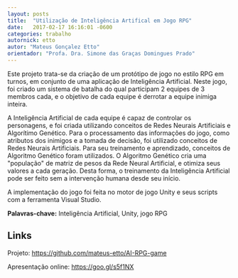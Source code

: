 ```yaml
---
layout: posts
title:  "Utilização de Inteligência Artifical em Jogo RPG"
date:   2017-02-17 16:16:01 -0600
categories: trabalho
autornick: etto
autor: "Mateus Gonçalez Etto"
orientador: "Profa. Dra. Simone das Graças Domingues Prado"
---
```

Este projeto trata-se da criação de um protótipo de jogo no estilo RPG em turnos,
em conjunto de uma aplicação de Inteligência Artificial.
Neste jogo, foi criado um sistema de batalha do qual participam 2 equipes de 3 membros cada,
e o objetivo de cada equipe é derrotar a equipe inimiga inteira.

A Inteligência Artificial de cada equipe é capaz de controlar os personagens,
e foi criada utilizando conceitos de Redes Neurais Artificiais e Algorítimo Genético.
Para o processamento das informações do jogo, como atributos dos inimigos e a tomada de decisão,
foi utilizado conceitos de Redes Neurais Artificiais.
Para seu treinamento e aprendizado, conceitos de Algoritmo Genético foram utilizados.
O Algoritmo Genético cria uma "população" de matriz de pesos da Rede Neural Artificial,
e otimiza seus valores a cada geração.
Desta forma, o treinamento da Inteligência Artificial pode ser feito sem a intervenção humana desde seu início.

A implementação do jogo foi feita no motor de jogo Unity e seus scripts com a ferramenta Visual Studio.

**Palavras-chave:** Inteligência Artificial, Unity, jogo RPG

## Links
Projeto:
https://github.com/mateus-etto/AI-RPG-game

Apresentação online:
https://goo.gl/s5f1NX
